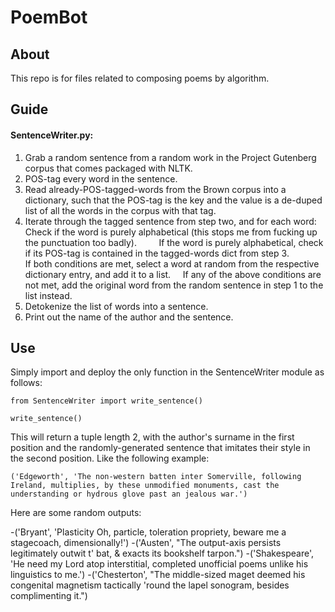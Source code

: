 # PoemBot

## About
This repo is for files related to composing poems by algorithm.

## Guide
#### SentenceWriter.py:
1) Grab a random sentence from a random work in the Project Gutenberg corpus that comes packaged with NLTK. 
2) POS-tag every word in the sentence.
3) Read already-POS-tagged-words from the Brown corpus into a dictionary, such that the POS-tag is the key and the value is a de-duped list of all the words in the corpus with that tag.
4) Iterate through the tagged sentence from step two, and for each word:    Check if the word is purely alphabetical (this stops me from fucking up the punctuation too badly).         If the word is purely alphabetical, check if its POS-tag is contained in the tagged-words dict from step 3.             If both conditions are met, select a word at random from the respective dictionary entry, and add it to a list.     If any of the above conditions are not met, add the original word from the random sentence in step 1 to the list instead.
5) Detokenize the list of words into a sentence. 
6) Print out the name of the author and the sentence.

## Use
Simply import and deploy the only function in the SentenceWriter module as follows:

    from SentenceWriter import write_sentence()

    write_sentence()
This will return a tuple length 2, with the author's surname in the first position and the randomly-generated sentence that imitates their style in the second position. Like the following example:

`('Edgeworth', 'The non-western batten inter Somerville, following Ireland, multiplies, by these unmodified monuments, cast the understanding or hydrous glove past an jealous war.')`



Here are some random outputs:

-('Bryant', 'Plasticity Oh, particle, toleration propriety, beware me a stagecoach, dimensionally!')
-('Austen', "The output-axis persists legitimately outwit t' bat, & exacts its bookshelf tarpon.")
-('Shakespeare', 'He need my Lord atop interstitial, completed unofficial poems unlike his linguistics to me.')
-('Chesterton', "The middle-sized maget deemed his congenital magnetism tactically 'round the lapel sonogram, besides complimenting it.")



